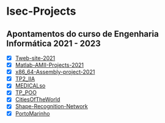 # Isec-Projects

## Apontamentos do curso de Engenharia Informática 2021 - 2023

- [x] [Tweb-site-2021](https://github.com/Nun0Santos/Tweb-site-2021)<br>
- [x] [Matlab-AMII-Projects-2021](https://github.com/Nun0Santos/Matlab-AMII-Projects-2021)<br>
- [x] [x86_64-Assembly-project-2021 ](https://github.com/Nun0Santos/x86_64-Assembly-project-2021)<br>
- [x] [TP2_IIA](https://github.com/Nun0Santos/TP2_IIA)<br>
- [x] [MEDICALso ](https://github.com/Nun0Santos/MEDICALso)<br>
- [x] [TP_POO ](https://github.com/Nun0Santos/TP_POO)<br>
- [x] [CitiesOfTheWorld](https://github.com/Nun0Santos/CitiesOfTheWorld)<br>
- [x] [Shape-Recognition-Network](https://github.com/Nun0Santos/Shape-Recognition-Network)<br>
- [x] [PortoMarinho](https://github.com/Nun0Santos/PortoMarinho)<br>
